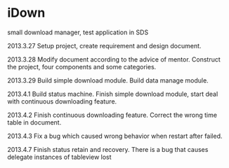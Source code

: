 iDown
=====

small download manager, test application in SDS

2013.3.27
Setup project, create requirement and design document.

2013.3.28
Modify document according to the advice of mentor.
Construct the project, four components and some categories.

2013.3.29
Build simple download module.
Build data manage module.

2013.4.1
Build status machine.
Finish simple download module, start deal with continuous downloading feature.

2013.4.2
Finish continuous downloading feature.
Correct the wrong time table in document.

2013.4.3
Fix a bug which caused wrong behavior when restart after failed.

2013.4.7
Finish status retain and recovery. There is a bug that causes delegate instances of tableview lost
